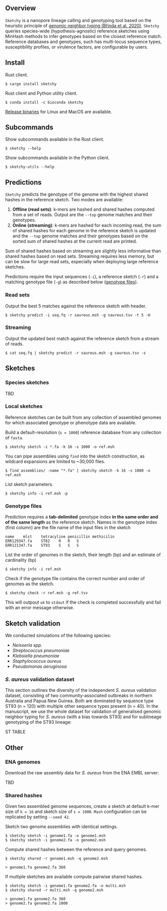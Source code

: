 ## Overview

`Sketchy` is a nanopore lineage calling and genotyping tool based on the heuristic principle of [genomic neighbor typing (Břinda et al. 2020)](https://www.biorxiv.org/content/10.1101/403204v2). `Sketchy`  queries species-wide (hypothesis-agnostic) reference sketches using MinHash methods to infer genotypes based on the closest reference match. Reference databases and genotypes, such has multi-locus sequence types, susceptibility profiles, or virulence factors, are configurable by users.

## Install

Rust client.

```
$ cargo install sketchy
```

Rust client and Python utility client.


```
$ conda install -c bioconda sketchy
```

[Release binaries](releases.md) for Linux and MacOS are available.


## Subcommands

Show subcommands available in the Rust client.

```
$ sketchy --help
```

Show subcommands available in the Python client.

```
$ sketchy-utils --help
```

## Predictions

`Sketchy` predicts the genotype of the genome with the highest shared hashes in the reference sketch. Two modes are available:

1. **Offline (read sets)**: k-mers are hashed and shared hashes computed from a set of reads. Output are the `--top` genome matches and their genotypes. 
2. **Online  (streaming)**: k-mers are hashed for each incoming read, the sum of shared hashes for each genome in the reference sketch is updated and the `--top` genome matches and their genotypes based on the sorted sum of shared hashes at the current read are printed.

Sum of shared hashes based on streaming are slightly less informative than shared hashes based on read sets. Streaming requires less memory, but can be slow for large read sets, especially when deploying large reference sketches.

Predictions require the input sequences (`-i`), a reference sketch (`-r`) and a matching genotype file (`-g`) as described below ([genotype files](#genotype-files)).

### Read sets

Output the best 5 matches against the reference sketch with header.

```console
$ sketchy predict -i seq.fq -r saureus.msh -g saureus.tsv -t 5 -H
```


### Streaming

Output the updated best match against the reference sketch from a stream of reads.

```console
$ cat seq.fq | sketchy predict -r saureus.msh -g saureus.tsv -s
```

## Sketches

### Species sketches

TBD

### Local sketches

Reference sketches can be built from any collection of assembled genomes for which associated genotype or phenotype data are available. 

Build a default-resolution (`s = 1000`) reference database from any collection of `fasta`.

```
$ sketchy sketch -i *.fa -k 16 -s 1000 -o ref.msh
```

You can pipe assemblies using `find` into the sketch construction, as wildcard expansions are limited to ~30,000 files.

```
$ find assemblies/ -name "*.fa" | sketchy sketch -k 16 -s 1000 -o ref.msh
```

List sketch parameters.

```
$ sketchy info -i ref.msh -p 
```


### Genotype files

Prediction requires a **tab-delimited** genotype index **in the same order and of the same length** as the reference sketch. Names in the genotype index (first column) are the file name of the input files in the sketch

```
name    mlst    tetracyline penicillin methicilin
ERR129347.fa    ST82    R   R   S
ERR121347.fa    ST93    S   S   S
```

List the order of genomes in the sketch, their length (bp) and an estimate of cardinality (bp)

```
$ sketchy info -i ref.msh
```

Check if the genotype file contains the correct number and order of genomes as the sketch.

```
$ sketchy check -r ref.msh -g ref.tsv
```

This will outpout `ok` to `stdout` if the check is completed successfully and fail with an error message otherwise.

## Sketch validation

We conducted simulations of the following species:

* *Neisseria spp.*
* *Streptococcus pneumoniae*
* *Klebsiella pneumoniae*
* *Staphylococcus aureus*
* *Pseudomonas aeruginosa*

### _S. aureus_ validation dataset

This section outlines the diversity of the independent _S. aureus_ validation dataset, consisting of two community-associated outbreaks in northern Australia and Papua New Guinea. Both are dominated by sequence type ST93 (n = 120) with multiple other sequence types present (n  = 40). In the manuscript, we use the whole dataset for validation of generalised genomic neighbor typing for _S. aureus_ (with a bias towards ST93) and for sublineage genotyping of the ST93 lineage:

ST TABLE


## Other


### ENA genomes

Download the raw assembly data for *S. aureus* from the ENA EMBL server:

TBD

### Shared hashes

Given two assembled genome sequences, create a sketch at default k-mer size of `k = 16` and sketch size of `s = 1000`. `Mash` configuration can be replicated by setting `--seed 42`.

Sketch two genome assemblies with identical settings.

```
$ sketchy sketch -i genome1.fa -o genome1.msh
$ sketchy sketch -i genome2.fa -o genome2.msh 
```

Compute shared hashes between the reference and query genomes.

```
$ sketchy shared -r genome1.msh -q genome2.msh

> genome1.fa genome2.fa 360
```


If multiple sketches are available compute pairwise shared hashes.

```
$ sketchy sketch -i genome1.fa genome2.fa -o multi.msh
$ sketchy shared -r multi.msh -q genome2.msh

> genome1.fa genome2.fa 360
> genome2.fa genome2.fa 1000
```
